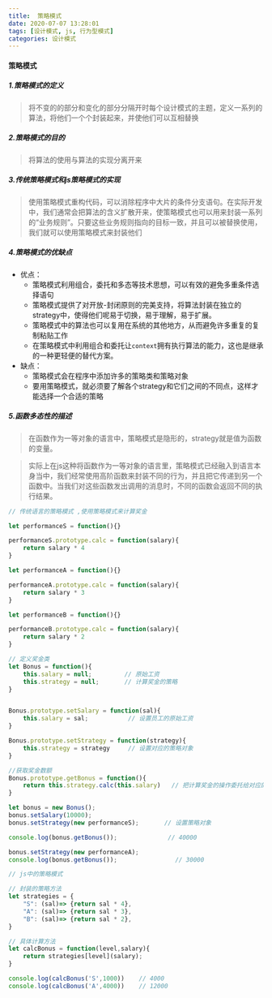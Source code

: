 ```yaml
---
title:  策略模式
date: 2020-07-07 13:28:01
tags: [设计模式, js, 行为型模式]
categories: 设计模式
---
```



#### 策略模式

##### 1.策略模式的定义
> 将不变的的部分和变化的部分分隔开时每个设计模式的主题，定义一系列的算法，将他们一个个封装起来，并使他们可以互相替换

##### 2.策略模式的目的
> 将算法的使用与算法的实现分离开来

##### 3.传统策略模式和js策略模式的实现
> 使用策略模式重构代码，可以消除程序中大片的条件分支语句。在实际开发中，我们通常会把算法的含义扩散开来，使策略模式也可以用来封装一系列的“业务规则”。只要这些业务规则指向的目标一致，并且可以被替换使用，我们就可以使用策略模式来封装他们

##### 4.策略模式的优缺点
+ 优点：
    - 策略模式利用组合，委托和多态等技术思想，可以有效的避免多重条件选择语句
    - 策略模式提供了对开放-封闭原则的完美支持，将算法封装在独立的strategy中，使得他们呢易于切换，易于理解，易于扩展。
    - 策略模式中的算法也可以复用在系统的其他地方，从而避免许多重复的复制粘贴工作
    - 在策略模式中利用组合和委托让`context`拥有执行算法的能力，这也是继承的一种更轻便的替代方案。
+ 缺点：
    - 策略模式会在程序中添加许多的策略类和策略对象
    - 要用策略模式，就必须要了解各个strategy和它们之间的不同点，这样才能选择一个合适的策略

##### 5.函数多态性的描述
>  在函数作为一等对象的语言中，策略模式是隐形的，strategy就是值为函数的变量。

> 实际上在js这种将函数作为一等对象的语言里，策略模式已经融入到语言本身当中，我们经常使用高阶函数来封装不同的行为，并且把它传递到另一个函数中。当我们对这些函数发出调用的消息时，不同的函数会返回不同的执行结果。

```js
// 传统语言的策略模式 ,使用策略模式来计算奖金  

let performanceS = function(){}

performanceS.prototype.calc = function(salary){
    return salary * 4
}

let performanceA = function(){}

performanceA.prototype.calc = function(salary){
    return salary * 3
}

let performanceB = function(){}

performanceB.prototype.calc = function(salary){
    return salary * 2
}

// 定义奖金类
let Bonus = function(){
    this.salary = null;         // 原始工资
    this.strategy = null;       // 计算奖金的策略
}


Bonus.prototype.setSalary = function(sal){
    this.salary = sal;           // 设置员工的原始工资
}

Bonus.prototype.setStrategy = function(strategy){
    this.strategy = strategy     // 设置对应的策略对象
}

//获取奖金数额
Bonus.prototype.getBonus = function(){
    return this.strategy.calc(this.salary)   // 把计算奖金的操作委托给对应的策略对象
}

let bonus = new Bonus();
bonus.setSalary(10000);
bonus.setStrategy(new performanceS);       // 设置策略对象

console.log(bonus.getBonus());              // 40000

bonus.setStrategy(new performanceA);          
console.log(bonus.getBonus());                // 30000
```

```js
// js中的策略模式

// 封装的策略方法
let strategies = {
    "S": (sal)=> {return sal * 4},
    "A": (sal)=> {return sal * 3},
    "B": (sal)=> {return sal * 2},
}

// 具体计算方法
let calcBonus = function(level,salary){
    return strategies[level](salary);
}

console.log(calcBonus('S',1000))    // 4000
console.log(calcBonus('A',4000))    // 12000

```

